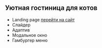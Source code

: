 ## Уютная гостиница для котов
- Landing page [перейти на сайт](https://okazaki87.github.io/-House-for-cats/)
- Слайдер
- Адаптив
- Модальное окно
- Гамбургер меню
